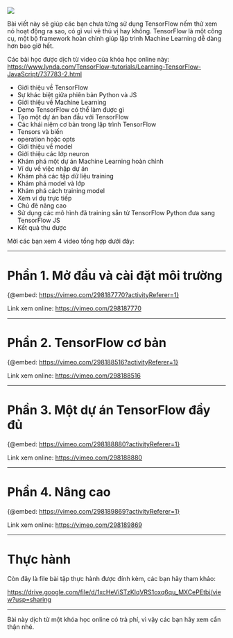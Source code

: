 ![](https://images.viblo.asia/cfc0f4ac-6eaf-4487-9d66-0efed5f272e0.png)

Bài viết này sẽ giúp các bạn chưa từng sử dụng TensorFlow nếm thử xem nó hoạt động ra sao, có gì vui vẻ thú vị hay không. TensorFlow là một công cụ, một bộ framework hoàn chỉnh giúp lập trình Machine Learning dễ dàng hơn bao giờ hết.

Các bài học được dịch từ video của khóa học online này: https://www.lynda.com/TensorFlow-tutorials/Learning-TensorFlow-JavaScript/737783-2.html

* Giới thiệu về TensorFlow
* Sự khác biệt giữa phiên bản Python và JS
* Giới thiệu về Machine Learning
* Demo TensorFlow có thể làm được gì
* Tạo một dự án ban đầu với TensorFlow
* Các khái niệm cơ bản trong lập trình TensorFlow
* Tensors và biến
* operation hoặc opts
* Giới thiệu về model
* Giới thiệu các lớp neuron
* Khám phá một dự án Machine Learning hoàn chỉnh
* Ví dụ về việc nhập dự án
* Khám phá các tập dữ liệu training
* Khám phá model và lớp
* Khám phá cách training model
* Xem ví dụ trực tiếp
* Chủ đê nâng cao
* Sử dụng các mô hình đã training sẵn từ TensorFlow Python đưa sang TensorFlow JS
* Kết quả thu được


Mời các bạn xem 4 video tổng hợp dưới đây:


-----


# Phần 1. Mở đầu và cài đặt môi trường


{@embed: https://vimeo.com/298187770?activityReferer=1}


Link xem online: https://vimeo.com/298187770




-----


# Phần 2. TensorFlow cơ bản


{@embed: https://vimeo.com/298188516?activityReferer=1}


Link xem online: https://vimeo.com/298188516



-----


# Phần 3. Một dự án TensorFlow đầy đủ

{@embed: https://vimeo.com/298188880?activityReferer=1}

Link xem online: https://vimeo.com/298188880




-----


# Phần 4. Nâng cao


{@embed: https://vimeo.com/298189869?activityReferer=1}

Link xem online: https://vimeo.com/298189869


-----


# Thực hành
Còn đây là file bài tập thực hành được đính kèm, các bạn hãy tham khảo:

https://drive.google.com/file/d/1xcHeViSTzKIqVRS1oxq6qu_MXCePEtbj/view?usp=sharing






-----



Bài này dịch từ một khóa học online có trả phí, vì vậy các bạn hãy xem cẩn thận nhé.